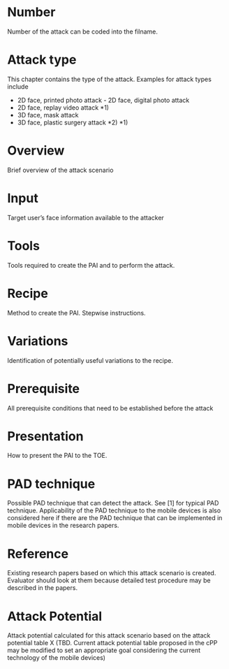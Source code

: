 Number
=======
Number of the attack can be coded into the filname. 

Attack type
===========
This chapter contains the type of the attack. Examples for attack types include 
- 2D face, printed photo attack - 2D face, digital photo attack 
- 2D face, replay video attack *1) 
- 3D face, mask attack 
- 3D face, plastic surgery attack *2) *1) 

Overview
========
Brief overview of the attack scenario

Input
======
Target user’s face information available to the attacker

Tools
=====
Tools required to create the PAI and to perform the attack.  

Recipe
======
Method to create the PAI. Stepwise instructions.

Variations
==========
Identification of potentially useful variations to the recipe. 

Prerequisite
============
All prerequisite conditions that need to be established before the attack 

Presentation
============
How to present the PAI to the TOE.

PAD technique
=============
Possible PAD technique that can detect the attack. See [1] for typical PAD technique. Applicability of the PAD technique to the mobile devices is also considered here if there are the PAD technique that can be implemented in mobile devices in the research papers.

Reference
=========
Existing research papers based on which this attack scenario is created. Evaluator should look at them because detailed test procedure may be described in the papers.

Attack Potential
================
Attack potential calculated for this attack scenario based on the attack potential table X (TBD. Current attack potential table proposed in the cPP may be modified to set an appropriate goal considering the current technology of the mobile devices) 
